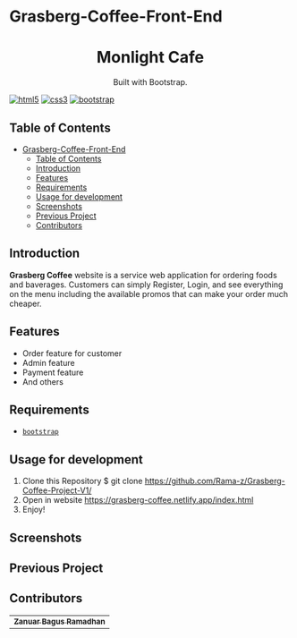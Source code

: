 # Grasberg-Coffee-Front-End

<h1 align="center">Monlight Cafe</h1>
<p align="center">
  Built with Bootstrap.
</p>

[![html5](https://img.shields.io/badge/HTML5-E34F26?style=for-the-badge&logo=html5&logoColor=white)]()
[![css3](https://img.shields.io/badge/CSS3-1572B6?style=for-the-badge&logo=css3&logoColor=white)]()
[![bootstrap](https://img.shields.io/badge/Bootstrap-563D7C?style=for-the-badge&logo=bootstrap&logoColor=white)]()

## Table of Contents

- [Grasberg-Coffee-Front-End](#grasberg-coffee-front-end)
  - [Table of Contents](#table-of-contents)
  - [Introduction](#introduction)
  - [Features](#features)
  - [Requirements](#requirements)
  - [Usage for development](#usage-for-development)
  - [Screenshots](#screenshots)
  - [Previous Project](#previous-project)
  - [Contributors](#contributors)

## Introduction

<b>Grasberg Coffee</b> website is a service web application for ordering foods and baverages. Customers can simply Register, Login, and see everything on the menu including
the available promos that can make your order much cheaper.

## Features

- Order feature for customer
- Admin feature
- Payment feature
- And others

## Requirements

- [`bootstrap`](https://getbootstrap.com/)

## Usage for development

1. Clone this Repository
   $ git clone https://github.com/Rama-z/Grasberg-Coffee-Project-V1/
2. Open in website https://grasberg-coffee.netlify.app/index.html
3. Enjoy!

## Screenshots

<div align="center">
</div>

## Previous Project

## Contributors

<center>
  <table>
    <tr>
      <td align="center">
        <a href="https://github.com/Rama-z">
          <img width="100" style="border-radius:50%;"; alt=""><br/>
          <sub><b>Zanuar Bagus Ramadhan</b></sub>
        </a>
      </td>
    </tr>
  </table>
</center>
